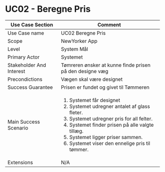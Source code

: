 # UC02 - Beregne Pris


|  Use Case Section | Comment | 
| ------------------- | ------------ | 
| Use Case name | UC02 Beregne Pris | 
| Scope| NewYorker App | 
| Level | System Mål | 
| Primary Actor | Systemet | 
| Stakeholder And Interest |	Tømreren ønsker at kunne finde prisen på den designe væg| 
| Precondictions | Vægen skal være designet | 
| Success Guarantee | Prisen er fundet og givet til Tømmeren | 
| Main Success Scenario  | <ol><li>Systemet får designet</li><li>Systemet udregner antalet af glass fleter.</li><li>Systemet udregner pris for all felter.</li><li>Systemet finder prisen på alle valgte tillæg.</li><li>Systemet ligger priser sammen.</li><li>Systemet viser den ennelige pris til tømmer.</li></ol>
| Extensions| N/A | 
